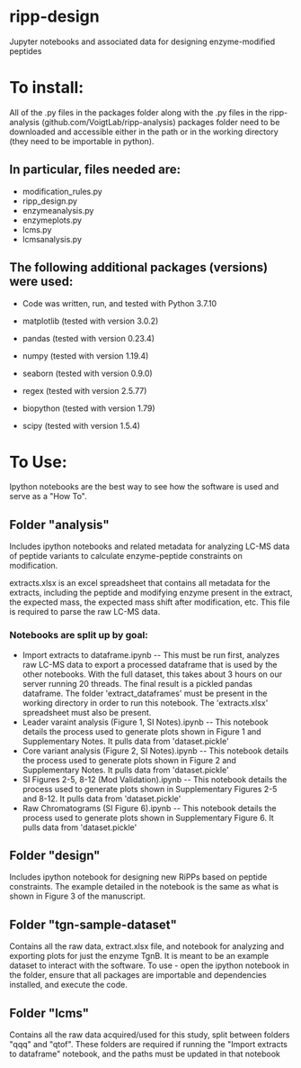 # ripp-design
Jupyter notebooks and associated data for designing enzyme-modified peptides

# To install:
All of the .py files in the packages folder along with the .py files in the ripp-analysis (github.com/VoigtLab/ripp-analysis) packages folder need to be downloaded and accessible either in the path or in the working directory (they need to be importable in python).


## In particular, files needed are:

- modification_rules.py
- ripp_design.py
- enzymeanalysis.py
- enzymeplots.py
- lcms.py
- lcmsanalysis.py

## The following additional packages (versions) were used:

- Code was written, run, and tested with Python 3.7.10

- matplotlib (tested with version 3.0.2)
- pandas (tested with version 0.23.4)
- numpy (tested with version 1.19.4)
- seaborn (tested with version 0.9.0)
- regex (tested with version 2.5.77)
- biopython (tested with version 1.79)
- scipy (tested with version 1.5.4)


# To Use:
Ipython notebooks are the best way to see how the software is used and serve as a "How To".

## Folder "analysis"
Includes ipython notebooks and related metadata for analyzing LC-MS data of peptide variants to calculate enzyme-peptide constraints on modification.

extracts.xlsx is an excel spreadsheet that contains all metadata for the extracts, including the peptide and modifying enzyme present in the extract, the expected mass, the expected mass shift after modification, etc. This file is required to parse the raw LC-MS data.

### Notebooks are split up by goal:

- Import extracts to dataframe.ipynb -- This must be run first, analyzes raw LC-MS data to export a processed dataframe that is used by the other notebooks. With the full dataset, this takes about 3 hours on our server running 20 threads. The final result is a pickled pandas dataframe. The folder 'extract_dataframes' must be present in the working directory in order to run this notebook. The 'extracts.xlsx' spreadsheet must also be present.                                              
- Leader varaint analysis (Figure 1, SI Notes).ipynb -- This notebook details the process used to generate plots shown in Figure 1 and Supplementary Notes. It pulls data from 'dataset.pickle'
- Core variant analysis (Figure 2, SI Notes).ipynb -- This notebook details the process used to generate plots shown in Figure 2 and Supplementary Notes. It pulls data from 'dataset.pickle'
- SI Figures 2-5, 8-12 (Mod Validation).ipynb -- This notebook details the process used to generate plots shown in Supplementary Figures 2-5 and 8-12. It pulls data from 'dataset.pickle'
- Raw Chromatograms (SI Figure 6).ipynb -- This notebook details the process used to generate plots shown in Supplementary Figure 6. It pulls data from 'dataset.pickle'
                                                
## Folder "design"
Includes ipython notebook for designing new RiPPs based on peptide constraints. The example detailed in the notebook is the same as what is shown in Figure 3 of the manuscript.

## Folder "tgn-sample-dataset"
Contains all the raw data, extract.xlsx file, and notebook for analyzing and exporting plots for just the enzyme TgnB. It is meant to be an example dataset to interact with the software. To use - open the ipython notebook in the folder, ensure that all packages are importable and dependencies installed, and execute the code.
  
## Folder "lcms"
Contains all the raw data acquired/used for this study, split between folders "qqq" and "qtof". These folders are required if running the "Import extracts to dataframe" notebook, and the paths must be updated in that notebook
